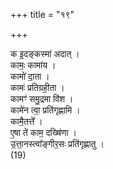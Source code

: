 +++
title = "१९"

+++

क इ॒दङ्कस्मा॑ अदात् ।  
कामः॒ कामा॑य ।  
कामो॑ दा॒ता ।  
कामः॑ प्रतिग्रही॒ता ।  
कामꣳ॑ समु॒द्रमा वि॑श ।  
कामे॑न त्वा॒ प्रति॑गृह्णामि ।  
कामै॒तत्ते᳚ ।  
ए॒षा ते॑ काम॒ दख्षि॑णा ।  
उ॒त्ता॒नस्त्वा᳚ङ्गीर॒सः प्रति॑गृह्णातु ।  
(19)  
